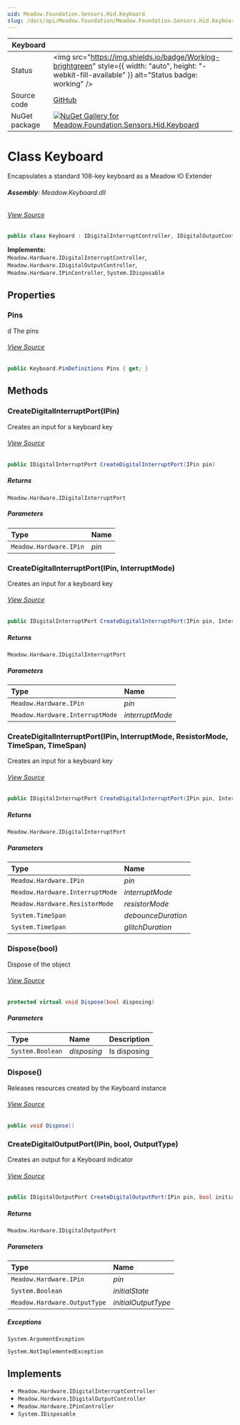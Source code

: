 ```yaml
---
uid: Meadow.Foundation.Sensors.Hid.Keyboard
slug: /docs/api/Meadow.Foundation/Meadow.Foundation.Sensors.Hid.Keyboard
---
```


| Keyboard | |
|--------|--------|
| Status | <img src="https://img.shields.io/badge/Working-brightgreen" style={{ width: "auto", height: "-webkit-fill-available" }} alt="Status badge: working" /> |
| Source code | [GitHub](https://github.com/WildernessLabs/Meadow.Foundation/tree/main/Source/Meadow.Foundation.Peripherals/Sensors.Hid.Keyboard) |
| NuGet package | <a href="https://www.nuget.org/packages/Meadow.Foundation.Sensors.Hid.Keyboard/" target="_blank"><img src="https://img.shields.io/nuget/v/Meadow.Foundation.Sensors.Hid.Keyboard.svg?label=Meadow.Foundation.Sensors.Hid.Keyboard" alt="NuGet Gallery for Meadow.Foundation.Sensors.Hid.Keyboard" /></a> |


# Class Keyboard
Encapsulates a standard 108-key keyboard as a Meadow IO Extender

###### **Assembly**: Meadow.Keyboard.dll
###### [View Source](https://github.com/WildernessLabs/Meadow.Foundation/blob/main/Source/Meadow.Foundation.Peripherals/Sensors.Hid.Keyboard/Driver/Keyboard.Windows.cs#L8)
```csharp title="Declaration"
public class Keyboard : IDigitalInterruptController, IDigitalOutputController, IPinController, IDisposable
```
**Implements:**  
`Meadow.Hardware.IDigitalInterruptController`, `Meadow.Hardware.IDigitalOutputController`, `Meadow.Hardware.IPinController`, `System.IDisposable`

## Properties
### Pins
d
    The pins
###### [View Source](https://github.com/WildernessLabs/Meadow.Foundation/blob/main/Source/Meadow.Foundation.Peripherals/Sensors.Hid.Keyboard/Driver/Keyboard.cs#L104)
```csharp title="Declaration"
public Keyboard.PinDefinitions Pins { get; }
```
## Methods
### CreateDigitalInterruptPort(IPin)
Creates an input for a keyboard key
###### [View Source](https://github.com/WildernessLabs/Meadow.Foundation/blob/main/Source/Meadow.Foundation.Peripherals/Sensors.Hid.Keyboard/Driver/Keyboard.cs#L57)
```csharp title="Declaration"
public IDigitalInterruptPort CreateDigitalInterruptPort(IPin pin)
```

##### Returns

`Meadow.Hardware.IDigitalInterruptPort`

##### Parameters

| Type | Name |
|:--- |:--- |
| `Meadow.Hardware.IPin` | *pin* |

### CreateDigitalInterruptPort(IPin, InterruptMode)
Creates an input for a keyboard key
###### [View Source](https://github.com/WildernessLabs/Meadow.Foundation/blob/main/Source/Meadow.Foundation.Peripherals/Sensors.Hid.Keyboard/Driver/Keyboard.cs#L67)
```csharp title="Declaration"
public IDigitalInterruptPort CreateDigitalInterruptPort(IPin pin, InterruptMode interruptMode)
```

##### Returns

`Meadow.Hardware.IDigitalInterruptPort`

##### Parameters

| Type | Name |
|:--- |:--- |
| `Meadow.Hardware.IPin` | *pin* |
| `Meadow.Hardware.InterruptMode` | *interruptMode* |

### CreateDigitalInterruptPort(IPin, InterruptMode, ResistorMode, TimeSpan, TimeSpan)
Creates an input for a keyboard key
###### [View Source](https://github.com/WildernessLabs/Meadow.Foundation/blob/main/Source/Meadow.Foundation.Peripherals/Sensors.Hid.Keyboard/Driver/Keyboard.cs#L80)
```csharp title="Declaration"
public IDigitalInterruptPort CreateDigitalInterruptPort(IPin pin, InterruptMode interruptMode, ResistorMode resistorMode, TimeSpan debounceDuration, TimeSpan glitchDuration)
```

##### Returns

`Meadow.Hardware.IDigitalInterruptPort`

##### Parameters

| Type | Name |
|:--- |:--- |
| `Meadow.Hardware.IPin` | *pin* |
| `Meadow.Hardware.InterruptMode` | *interruptMode* |
| `Meadow.Hardware.ResistorMode` | *resistorMode* |
| `System.TimeSpan` | *debounceDuration* |
| `System.TimeSpan` | *glitchDuration* |

### Dispose(bool)
Dispose of the object
###### [View Source](https://github.com/WildernessLabs/Meadow.Foundation/blob/main/Source/Meadow.Foundation.Peripherals/Sensors.Hid.Keyboard/Driver/Keyboard.cs#L110)
```csharp title="Declaration"
protected virtual void Dispose(bool disposing)
```

##### Parameters

| Type | Name | Description |
|:--- |:--- |:--- |
| `System.Boolean` | *disposing* | Is disposing |

### Dispose()
Releases resources created by the Keyboard instance
###### [View Source](https://github.com/WildernessLabs/Meadow.Foundation/blob/main/Source/Meadow.Foundation.Peripherals/Sensors.Hid.Keyboard/Driver/Keyboard.cs#L130)
```csharp title="Declaration"
public void Dispose()
```
### CreateDigitalOutputPort(IPin, bool, OutputType)
Creates an output for a Keyboard indicator
###### [View Source](https://github.com/WildernessLabs/Meadow.Foundation/blob/main/Source/Meadow.Foundation.Peripherals/Sensors.Hid.Keyboard/Driver/Keyboard.cs#L146)
```csharp title="Declaration"
public IDigitalOutputPort CreateDigitalOutputPort(IPin pin, bool initialState = false, OutputType initialOutputType = OutputType.PushPull)
```

##### Returns

`Meadow.Hardware.IDigitalOutputPort`

##### Parameters

| Type | Name |
|:--- |:--- |
| `Meadow.Hardware.IPin` | *pin* |
| `System.Boolean` | *initialState* |
| `Meadow.Hardware.OutputType` | *initialOutputType* |


##### Exceptions

`System.ArgumentException`  

`System.NotImplementedException`  


## Implements

* `Meadow.Hardware.IDigitalInterruptController`
* `Meadow.Hardware.IDigitalOutputController`
* `Meadow.Hardware.IPinController`
* `System.IDisposable`
